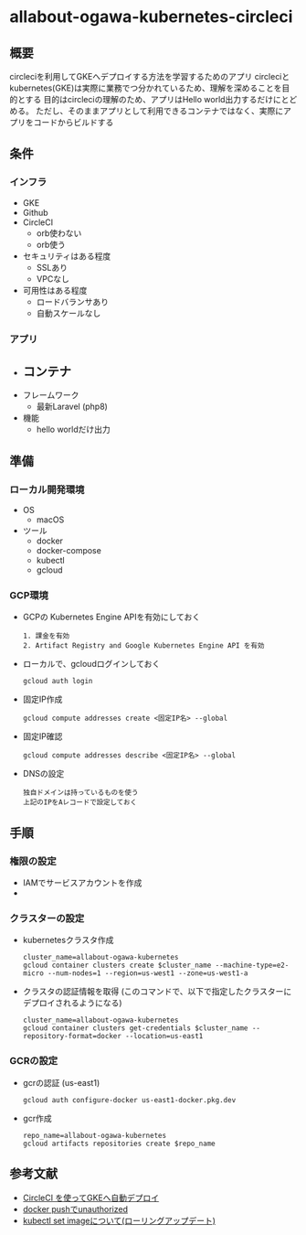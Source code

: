 # allabout-ogawa-kubernetes-circleci
## 概要
circleciを利用してGKEへデプロイする方法を学習するためのアプリ
circleciとkubernetes(GKE)は実際に業務でつ分かれているため、理解を深めることを目的とする
目的はcircleciの理解のため、アプリはHello world出力するだけにとどめる。
ただし、そのままアプリとして利用できるコンテナではなく、実際にアプリをコードからビルドする

## 条件
### インフラ
- GKE
- Github
- CircleCI
    - orb使わない
    - orb使う
- セキュリティはある程度
    - SSLあり
    - VPCなし
- 可用性はある程度
    - ロードバランサあり
    - 自動スケールなし

### アプリ
- コンテナ
    - 
- フレームワーク
    - 最新Laravel (php8)
- 機能
    - hello worldだけ出力


## 準備
### ローカル開発環境
- OS
    - macOS
- ツール
    - docker
    - docker-compose
    - kubectl
    - gcloud

### GCP環境
- GCPの Kubernetes Engine APIを有効にしておく

    ```
    1. 課金を有効
    2. Artifact Registry and Google Kubernetes Engine API を有効
    ```

- ローカルで、gcloudログインしておく

    ```
    gcloud auth login
    ```

- 固定IP作成

    ```
    gcloud compute addresses create <固定IP名> --global
    ```

- 固定IP確認

    ```
    gcloud compute addresses describe <固定IP名> --global
    ```

- DNSの設定

    ```
    独自ドメインは持っているものを使う
    上記のIPをAレコードで設定しておく
    ```


## 手順
### 権限の設定

- IAMでサービスアカウントを作成
- 

### クラスターの設定
- kubernetesクラスタ作成

    ```
    cluster_name=allabout-ogawa-kubernetes
    gcloud container clusters create $cluster_name --machine-type=e2-micro --num-nodes=1 --region=us-west1 --zone=us-west1-a
    ```

- クラスタの認証情報を取得 (このコマンドで、以下で指定したクラスターにデプロイされるようになる)

    ```
    cluster_name=allabout-ogawa-kubernetes
    gcloud container clusters get-credentials $cluster_name --repository-format=docker --location=us-east1
    ```

### GCRの設定

- gcrの認証 (us-east1)
    ```
    gcloud auth configure-docker us-east1-docker.pkg.dev
    ```

- gcr作成

    ```
    repo_name=allabout-ogawa-kubernetes
    gcloud artifacts repositories create $repo_name
    ```


## 参考文献
- [CircleCI を使ってGKEへ自動デプロイ](https://qiita.com/wqwq/items/46a13019209aeafd2cec)
- [docker pushでunauthorized](https://genzouw.com/entry/2022/02/05/080015/2918/)
- [kubectl set imageについて(ローリングアップデート)](https://cloud.google.com/kubernetes-engine/docs/how-to/updating-apps?hl=ja)